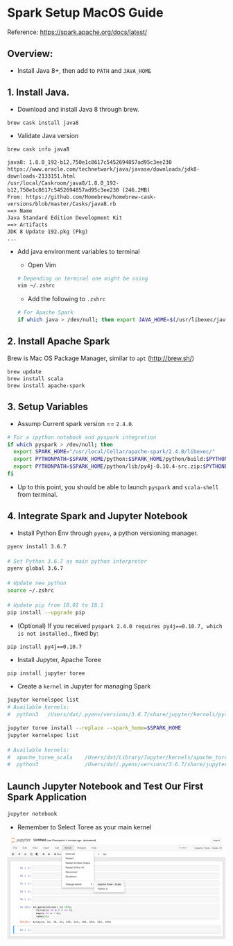 # Spark Setup MacOS Guide

Reference:
https://spark.apache.org/docs/latest/


## Overview:
* Install Java 8+, then add to `PATH` and `JAVA_HOME`


## 1. Install Java.

* Download and install Java 8 through brew.
```
brew cask install java8
```

*  Validate Java version
```
brew cask info java8
```

```shell
java8: 1.8.0_192-b12,750e1c8617c5452694857ad95c3ee230
https://www.oracle.com/technetwork/java/javase/downloads/jdk8-downloads-2133151.html
/usr/local/Caskroom/java8/1.8.0_192-b12,750e1c8617c5452694857ad95c3ee230 (246.2MB)
From: https://github.com/Homebrew/homebrew-cask-versions/blob/master/Casks/java8.rb
==> Name
Java Standard Edition Development Kit
==> Artifacts
JDK 8 Update 192.pkg (Pkg)
...
```

* Add java environment variables to terminal
    * Open Vim
    ```bash
    # Depending on terminal one might be using
    vim ~/.zshrc
    ```

    * Add the following to `.zshrc`
    ```bash
    # For Apache Spark
    if which java > /dev/null; then export JAVA_HOME=$(/usr/libexec/java_home); fi
    ```

## 2. Install Apache Spark

Brew is Mac OS Package Manager, similar to `apt` (http://brew.sh/)

```shell
brew update 
brew install scala
brew install apache-spark
```

## 3. Setup Variables

* Assump Current spark version == `2.4.0`.
```bash
# For a ipython notebook and pyspark integration
if which pyspark > /dev/null; then
  export SPARK_HOME="/usr/local/Cellar/apache-spark/2.4.0/libexec/"
  export PYTHONPATH=$SPARK_HOME/python:$SPARK_HOME/python/build:$PYTHONPATH
  export PYTHONPATH=$SPARK_HOME/python/lib/py4j-0.10.4-src.zip:$PYTHONPATH
fi
```

* Up to this point, you should be able to launch `pyspark` and `scala-shell` from terminal.

## 4. Integrate Spark and Jupyter Notebook

* Install Python Env through `pyenv`, a python versioning manager.
```bash
pyenv install 3.6.7 

# Set Python 3.6.7 as main python interpreter
pyenv global 3.6.7

# Update new python
source ~/.zshrc

# Update pip from 10.01 to 18.1
pip install --upgrade pip
```
* (Optional) If you received `pyspark 2.4.0 requires py4j==0.10.7, which is not installed.`, fixed by:
```
pip install py4j==0.10.7
```

* Install Jupyter, Apache Toree
```bash
pip install jupyter toree
```

* Create a `kernel` in Jupyter for managing Spark

```bash
jupyter kernelspec list
# Available kernels:
#  python3   /Users/dat/.pyenv/versions/3.6.7/share/jupyter/kernels/python3
```

```bash
jupyter toree install --replace --spark_home=$SPARK_HOME
jupyter kernelspec list

# Available kernels:
#  apache_toree_scala    /Users/dat/Library/Jupyter/kernels/apache_toree_scala
#  python3               /Users/dat/.pyenv/versions/3.6.7/share/jupyter/kernels/python3
```

## Launch Jupyter Notebook and Test Our First Spark Application

```bash
jupyter notebook
```
* Remember to Select Toree as your main kernel

![](docs/setup_result.png)
